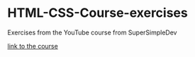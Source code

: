 # HTML-CSS-Course-exercises
Exercises from the YouTube course from SuperSimpleDev 

[link to the course](https://www.youtube.com/watch?v=G3e-cpL7ofc&t=532s&ab_channel=SuperSimpleDev)
